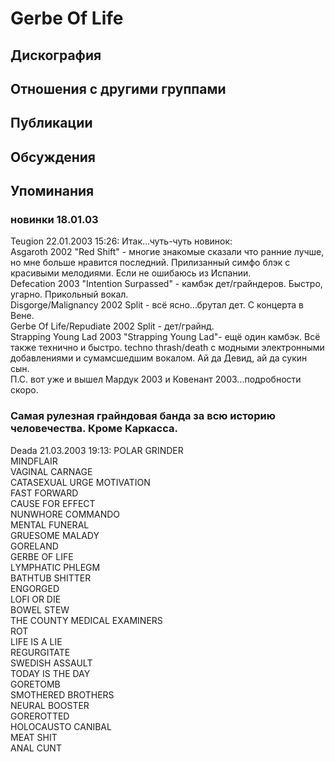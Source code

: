 # Gerbe Of Life



## Дискография


## Отношения с другими группами


## Публикации


## Обсуждения


## Упоминания

### новинки 18.01.03

Teugion 22.01.2003 15:26:
Итак...чуть-чуть новинок:<BR>Asgaroth 2002 "Red Shift" - многие знакомые сказали что ранние лучше, но мне больше нравится последний. Прилизанный симфо блэк с красивыми мелодиями. Если не ошибаюсь из Испании.<BR>Defecation 2003 "Intention Surpassed" - камбэк дет/грайндеров. Быстро, угарно. Прикольный вокал.<BR>Disgorge/Malignancy 2002 Split - всё ясно...брутал дет. С концерта в Вене.<BR>Gerbe Of Life/Repudiate 2002 Split - дет/грайнд.<BR>Strapping Young Lad 2003 "Strapping Young Lad"- ещё один камбэк. Всё также технично и быстро. techno thrash/death с модными электронными добавлениями и сумамсшедшим вокалом. Ай да Девид, ай да сукин сын.<BR>П.С. вот уже и вышел Мардук 2003 и Ковенант 2003...подробности скоро.

### Самая рулезная грайндовая банда за всю историю человечества. Кроме Каркасса.

Deada 21.03.2003 19:13:
POLAR GRINDER<BR>MINDFLAIR <BR>VAGINAL CARNAGE <BR>CATASEXUAL URGE MOTIVATION<BR>FAST FORWARD<BR>CAUSE FOR EFFECT <BR>NUNWHORE COMMANDO<BR>MENTAL FUNERAL<BR>GRUESOME MALADY<BR>GORELAND<BR>GERBE OF LIFE<BR>LYMPHATIC PHLEGM<BR>BATHTUB SHITTER <BR>ENGORGED<BR>LOFI OR DIE<BR>BOWEL STEW<BR>THE COUNTY MEDICAL EXAMINERS<BR>ROT<BR>LIFE IS A LIE<BR>REGURGITATE<BR>SWEDISH ASSAULT<BR>TODAY IS THE DAY<BR>GORETOMB<BR>SMOTHERED BROTHERS<BR>NEURAL BOOSTER<BR>GOREROTTED<BR>HOLOCAUSTO CANIBAL<BR>MEAT SHIT<BR>ANAL CUNT

